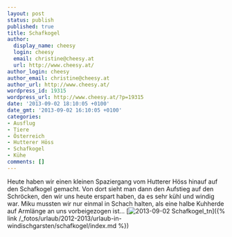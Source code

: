 ```yaml
---
layout: post
status: publish
published: true
title: Schafkogel
author:
  display_name: cheesy
  login: cheesy
  email: christine@cheesy.at
  url: http://www.cheesy.at/
author_login: cheesy
author_email: christine@cheesy.at
author_url: http://www.cheesy.at/
wordpress_id: 19315
wordpress_url: http://www.cheesy.at/?p=19315
date: '2013-09-02 18:10:05 +0100'
date_gmt: '2013-09-02 16:10:05 +0100'
categories:
- Ausflug
- Tiere
- Österreich
- Hutterer Höss
- Schafkogel
- Kühe
comments: []
---
```

Heute haben wir einen kleinen Spaziergang vom Hutterer Höss hinauf auf den Schafkogel gemacht. Von dort sieht man dann den Aufstieg auf den Schröcken, den wir uns heute erspart haben, da es sehr kühl und windig war. Miku mussten wir nur einmal in Schach halten, als eine halbe Kuhherde auf Armlänge an uns vorbeigezogen ist...
[![](http://www.cheesy.at/wp-content/uploads/2013-09-02-Schafkogel_tn.jpg "2013-09-02 Schafkogel\_tn")]({% link /_fotos/urlaub/2012-2013/urlaub-in-windischgarsten/schafkogel/index.md %})
